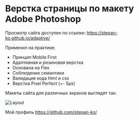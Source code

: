 # Верстка страницы по макету Adobe Photoshop

<p>Просмотр сайта доступен по ссылке: <a href="https://stepan-ko.github.io/adaptive/">https://stepan-ko.github.io/adaptive/</a></p>
<p>Применил на практике:</p>
<ul>  
  <li>Принцип Mobile First</li>
  <li>Адаптивная и резиновая верстка</li>
  <li>Основана на Flex</li>
  <li>Соблюдение семантики</li>  
  <li>Валидация кода html и css</li>
  <li>Верстка Pixel Perfect (+- 5px)</li>
</ul>

Макеты сайта для различных экранов выглядят так:

![Layout](img/layouts.jpg)

<p>Мой профиль <a href="https://github.com/stepan-ko/">https://github.com/stepan-ko/</a>
